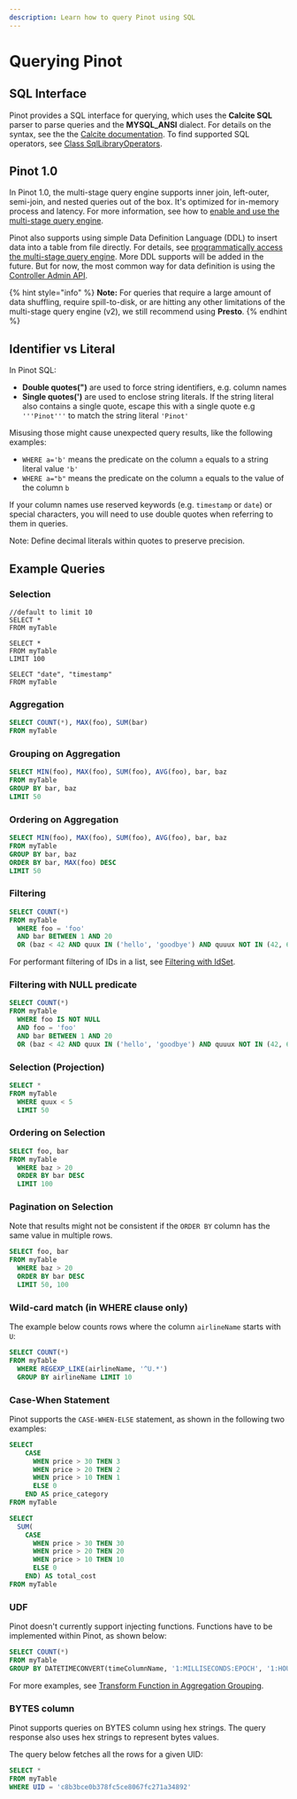```yaml
---
description: Learn how to query Pinot using SQL
---
```


# Querying Pinot

## SQL Interface

Pinot provides a SQL interface for querying, which uses the **Calcite SQL** parser to parse queries and the **MYSQL\_ANSI** dialect. For details on the syntax, see the the [Calcite documentation](https://calcite.apache.org/docs/reference.html). To find supported SQL operators, see [Class SqlLibraryOperators](https://calcite.apache.org/javadocAggregate/org/apache/calcite/sql/fun/SqlLibraryOperators.html).

## Pinot 1.0

In Pinot 1.0, the multi-stage query engine supports inner join, left-outer, semi-join, and nested queries out of the box. It's optimized for in-memory process and latency. For more information, see how to [enable and use the multi-stage query engine](../../for-developers/advanced/v2-multi-stage-query-engine.md).

Pinot also supports using simple Data Definition Language (DDL) to insert data into a table from file directly. For details, see [programmatically access the multi-stage query engine](../../for-developers/advanced/v2-multi-stage-query-engine.md#programmatically-access-the-multi-stage-query-engine). More DDL supports will be added in the future. But for now, the most common way for data definition is using the [Controller Admin API](https://docs.pinot.apache.org/users/api/pinot-rest-admin-interface).

{% hint style="info" %}
**Note:** For queries that require a large amount of data shuffling, require spill-to-disk, or are hitting any other limitations of the multi-stage query engine (v2), we still recommend using **Presto**.
{% endhint %}

## Identifier vs Literal

In Pinot SQL:

* **Double quotes(")** are used to force string identifiers, e.g. column names
* **Single quotes(')** are used to enclose string literals. If the string literal also contains a single quote, escape this with a single quote e.g `'''Pinot'''` to match the string literal `'Pinot'`

Misusing those might cause unexpected query results, like the following examples:

* `WHERE a='b'` means the predicate on the column `a` equals to a string literal value `'b'`
* `WHERE a="b"` means the predicate on the column `a` equals to the value of the column `b`

If your column names use reserved keywords (e.g. `timestamp` or `date`) or special characters, you will need to use double quotes when referring to them in queries.

Note: Define decimal literals within quotes to preserve precision.

## Example Queries

### Selection

```
//default to limit 10
SELECT * 
FROM myTable 

SELECT * 
FROM myTable 
LIMIT 100
```

```
SELECT "date", "timestamp"
FROM myTable 
```

### Aggregation

```sql
SELECT COUNT(*), MAX(foo), SUM(bar) 
FROM myTable
```

### Grouping on Aggregation

```sql
SELECT MIN(foo), MAX(foo), SUM(foo), AVG(foo), bar, baz 
FROM myTable
GROUP BY bar, baz 
LIMIT 50
```

### Ordering on Aggregation

```sql
SELECT MIN(foo), MAX(foo), SUM(foo), AVG(foo), bar, baz 
FROM myTable
GROUP BY bar, baz 
ORDER BY bar, MAX(foo) DESC 
LIMIT 50
```

### Filtering

```sql
SELECT COUNT(*) 
FROM myTable
  WHERE foo = 'foo'
  AND bar BETWEEN 1 AND 20
  OR (baz < 42 AND quux IN ('hello', 'goodbye') AND quuux NOT IN (42, 69))
```

For performant filtering of IDs in a list, see [Filtering with IdSet](https://docs.pinot.apache.org/users/user-guide-query/filtering-with-idset).

### Filtering with NULL predicate

```sql
SELECT COUNT(*) 
FROM myTable
  WHERE foo IS NOT NULL
  AND foo = 'foo'
  AND bar BETWEEN 1 AND 20
  OR (baz < 42 AND quux IN ('hello', 'goodbye') AND quuux NOT IN (42, 69))
```

### Selection (Projection)

```sql
SELECT * 
FROM myTable
  WHERE quux < 5
  LIMIT 50
```

### Ordering on Selection

```sql
SELECT foo, bar 
FROM myTable
  WHERE baz > 20
  ORDER BY bar DESC
  LIMIT 100
```

### Pagination on Selection

Note that results might not be consistent if the `ORDER BY` column has the same value in multiple rows.

```sql
SELECT foo, bar 
FROM myTable
  WHERE baz > 20
  ORDER BY bar DESC
  LIMIT 50, 100
```

### Wild-card match (in WHERE clause only)

The example below counts rows where the column `airlineName` starts with `U`:

```sql
SELECT COUNT(*) 
FROM myTable
  WHERE REGEXP_LIKE(airlineName, '^U.*')
  GROUP BY airlineName LIMIT 10
```

### Case-When Statement

Pinot supports the `CASE-WHEN-ELSE` statement, as shown in the following two examples:

```sql
SELECT
    CASE
      WHEN price > 30 THEN 3
      WHEN price > 20 THEN 2
      WHEN price > 10 THEN 1
      ELSE 0
    END AS price_category
FROM myTable
```

```sql
SELECT
  SUM(
    CASE
      WHEN price > 30 THEN 30
      WHEN price > 20 THEN 20
      WHEN price > 10 THEN 10
      ELSE 0
    END) AS total_cost
FROM myTable
```

### UDF

Pinot doesn't currently support injecting functions.  Functions have to be implemented within Pinot, as shown below:

```sql
SELECT COUNT(*)
FROM myTable
GROUP BY DATETIMECONVERT(timeColumnName, '1:MILLISECONDS:EPOCH', '1:HOURS:EPOCH', '1:HOURS')
```

For more examples, see [Transform Function in Aggregation Grouping](https://docs.pinot.apache.org/users/user-guide-query/supported-transformations).

### BYTES column

Pinot supports queries on BYTES column using hex strings. The query response also uses hex strings to represent bytes values.

The query below fetches all the rows for a given UID:

```sql
SELECT * 
FROM myTable
WHERE UID = 'c8b3bce0b378fc5ce8067fc271a34892'
```

